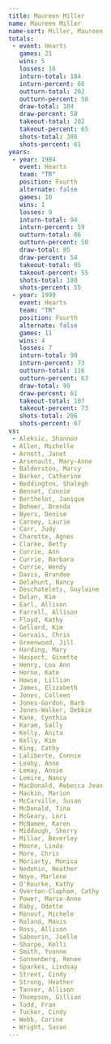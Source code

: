 ```yaml
---
title: Maureen Miller
name: Maureen Miller
name-sort: Miller, Maureen
totals:
 - event: Hearts
   games: 21
   wins: 5
   losses: 16
   inturn-total: 184
   inturn-percent: 66
   outturn-total: 202
   outturn-percent: 58
   draw-total: 184
   draw-percent: 58
   takeout-total: 202
   takeout-percent: 65
   shots-total: 386
   shots-percent: 61
years:
 - year: 1984
   event: Hearts
   team: "TR"
   position: Fourth
   alternate: false
   games: 10
   wins: 1
   losses: 9
   inturn-total: 94
   inturn-percent: 59
   outturn-total: 86
   outturn-percent: 50
   draw-total: 85
   draw-percent: 54
   takeout-total: 95
   takeout-percent: 55
   shots-total: 180
   shots-percent: 55
 - year: 1999
   event: Hearts
   team: "TR"
   position: Fourth
   alternate: false
   games: 11
   wins: 4
   losses: 7
   inturn-total: 90
   inturn-percent: 73
   outturn-total: 116
   outturn-percent: 63
   draw-total: 99
   draw-percent: 61
   takeout-total: 107
   takeout-percent: 73
   shots-total: 206
   shots-percent: 67
vs:
 - Aleksic, Shannon
 - Allen, Michelle
 - Arnott, Janet
 - Arsenault, Mary-Anne
 - Balderston, Marcy
 - Barker, Catherine
 - Beddington, Shalegh
 - Bennet, Connie
 - Berthelot, Janique
 - Bohmer, Brenda
 - Byers, Denise
 - Carney, Laurie
 - Carr, Judy
 - Charette, Agnes
 - Clarke, Betty
 - Currie, Ann
 - Currie, Barbara
 - Currie, Wendy
 - Davis, Brandee
 - Delahunt, Nancy
 - Deschatelets, Guylaine
 - Dolan, Kim
 - Earl, Allison
 - Farrell, Allison
 - Floyd, Kathy
 - Gellard, Kim
 - Gervais, Chris
 - Greenwood, Jill
 - Harding, Mary
 - Haspect, Ginette
 - Henry, Lou Ann
 - Horne, Kate
 - Howse, Lillian
 - James, Elizabeth
 - Jones, Colleen
 - Jones-Gordon, Barb
 - Jones-Walker, Debbie
 - Kane, Cynthia
 - Karam, Sally
 - Kelly, Anita
 - Kelly, Kim
 - King, Cathy
 - Laliberte, Connie
 - Leahy, Anne
 - Lemay, Annie
 - Lemire, Nancy
 - MacDonald, Rebecca Jean
 - Mackin, Marion
 - McCarville, Susan
 - McDonald, Tina
 - McGeary, Lori
 - McNamee, Karen
 - Middaugh, Sherry
 - Millar, Beverley
 - Moore, Linda
 - More, Chris
 - Moriarty, Monica
 - Nedohin, Heather
 - Noye, Marlene
 - O'Rourke, Kathy
 - Overton-Clapham, Cathy
 - Power, Marie-Anne
 - Raby, Odette
 - Renouf, Michele
 - Roland, Mavis
 - Ross, Allison
 - Sabourin, Joelle
 - Sharpe, Kelli
 - Smith, Yvonne
 - Sonnenberg, Renee
 - Sparkes, Lindsay
 - Street, Cindy
 - Strong, Heather
 - Tanner, Allison
 - Thompson, Gillian
 - Todd, Fran
 - Tucker, Cindy
 - Webb, Corine
 - Wright, Susan
---
```

